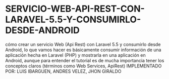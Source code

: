# SERVICIO-WEB-API-REST-CON-LARAVEL-5.5-Y-CONSUMIRLO-DESDE-ANDROID
cómo crear un servicio Web (Api Rest) con Laravel 5.5 y consumirlo desde Android, lo que vamos hacer es básicamente consumir información de una aplicación hecha en Laravel (PHP) y mostrarla en una aplicación en Android, aunque para entender el tutorial es de mucha importancia tener los conceptos claros (términos como Web Services, ApiRest) 
IMPLEMENTADO POR:
LUIS IBARGUEN,
ANDRES VELEZ, 
JHON GIRALDO


